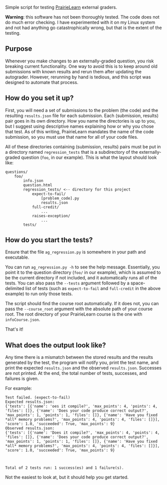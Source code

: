 Simple script for testing
[PrairieLearn](https://prairielearn.engr.illinois.edu/)
external graders.

**Warning**: this software has not been thoroughly tested.
The code does not do much error checking.
I have experimented with it on my Linux system and not had anything go
catastrophically wrong,
but that is the extent of the testing.

## Purpose

Whenever you make changes to an externally-graded question,
you risk breaking current functionality.
One way to avoid this is to keep around old submissions with known results and
rerun them after updating the autograder.
However, rerunning by hand is tedious,
and this script was designed to automate that process.

## How do you set it up?

First, you will need a set of submissions to the problem (the code) and the
resulting `results.json` file for each submission.
Each (submission, results) pair goes in its own directory.
How you name the directories is up to you,
but I suggest using descriptive names explaining how or why you chose that
test.
As of this writing,
PrairieLearn mandates the name of the code submission,
so you must use that name for all of your code files.

All of these directories containing (submission, results) pairs must be put in a
directory named `regression_tests` that is a subdirectory of the
externally-graded question (`foo`, in our example).
This is what the layout should look like:

```
questions/
    foo/
        info.json
        question.html
        regression_tests/ <-- directory for this project
            expect-to-fail/
                [problem_code].py
                results.json
            full-credit/
                ...
            raises-exception/
                ...
        tests/
```

## How do you start the tests?

Ensure that the file `ag_regression.py` is somewhere in your path and
executable.

You can run `ag_regression.py -h` to see the help message.
Essentially, you point it to the question directory
(`foo/` in our example),
which is assumed to be the current directory if not included,
and it automatically runs all of the tests.
You can also pass the `--tests` argument followed by a space-delimited list of
tests
(such as `expect-to-fail` and `full-credit` in the above example)
to run only those tests.

The script should find the course root automatically.
If it does not,
you can pass the `--course_root` argument with the absolute path of
your course root.
The root directory of your PrairieLearn course is the one with
`infoCourse.json`.

That's it!

## What does the output look like?

Any time there is a mismatch between the stored results and the results
generated by the test,
the program will notify you,
print the test name,
and print the expected `results.json` and the observed `results.json`.
Successes are not printed.
At the end,
the total number of tests, successes, and failures is given.

For example:

```
Test failed. (expect-to-fail)
Expected results.json:
{'tests': [{'name': 'oes it compile?', 'max_points': 4, 'points': 4, 'files': []}, {'name': 'Does your code produce correct output?', 'max_points': 1, 'points': 1, 'files': []}, {'name': 'Have you fixed *all* memory problems?', 'max_points': 4, 'points': 4, 'files': []}], 'score': 1.0, 'succeeded': True, 'max_points': 9}
Observed results.json:
{'tests': [{'name': 'Does it compile?', 'max_points': 4, 'points': 4, 'files': []}, {'name': 'Does your code produce correct output?', 'max_points': 1, 'points': 1, 'files': []}, {'name': 'Have you fixed *all* memory problems?', 'max_points': 4, 'points': 4, 'files': []}], 'score': 1.0, 'succeeded': True, 'max_points': 9}



Total of 2 tests run: 1 success(es) and 1 failure(s).
```

Not the easiest to look at,
but it should help you get started.
